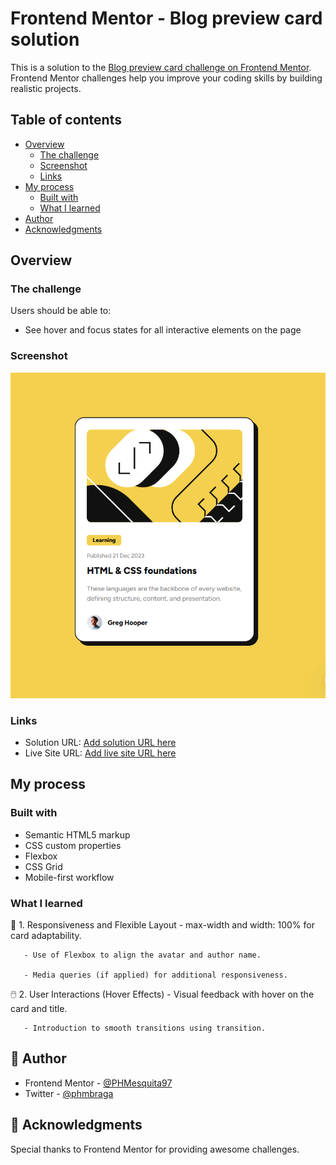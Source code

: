 # Frontend Mentor - Blog preview card solution

This is a solution to the [Blog preview card challenge on Frontend Mentor](https://www.frontendmentor.io/challenges/blog-preview-card-ckPaj01IcS). Frontend Mentor challenges help you improve your coding skills by building realistic projects. 

## Table of contents

- [Overview](#overview)
  - [The challenge](#the-challenge)
  - [Screenshot](#screenshot)
  - [Links](#links)
- [My process](#my-process)
  - [Built with](#built-with)
  - [What I learned](#what-i-learned)
- [Author](#author)
- [Acknowledgments](#acknowledgments)


## Overview

### The challenge

Users should be able to:

- See hover and focus states for all interactive elements on the page

### Screenshot

![](./assets/Captura%20de%20tela%202025-04-16%20154033.png)

### Links

- Solution URL: [Add solution URL here](https://your-solution-url.com)
- Live Site URL: [Add live site URL here](https://your-live-site-url.com)

## My process

### Built with

- Semantic HTML5 markup
- CSS custom properties
- Flexbox
- CSS Grid
- Mobile-first workflow

### What I learned

🎯 1. Responsiveness and Flexible Layout
       - max-width and width: 100% for card adaptability.

       - Use of Flexbox to align the avatar and author name.

       - Media queries (if applied) for additional responsiveness.

🖱️ 2. User Interactions (Hover Effects)
       - Visual feedback with hover on the card and title.

       - Introduction to smooth transitions using transition.

## 👤 Author

- Frontend Mentor - [@PHMesquita97](https://www.frontendmentor.io/profile/PHMesquita97)
- Twitter - [@phmbraga](https://www.twitter.com/phmbraga)

## 🤝 Acknowledgments

Special thanks to Frontend Mentor for providing awesome challenges.  
